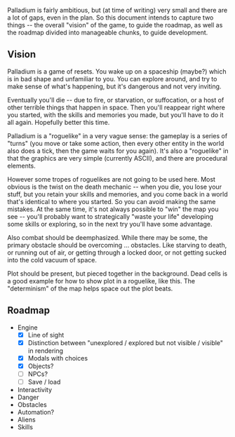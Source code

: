 Palladium is fairly ambitious, but (at time of writing) very small and
there are a lot of gaps, even in the plan. So this document intends to
capture two things -- the overall "vision" of the game, to guide the
roadmap, as well as the roadmap divided into manageable chunks, to
guide development.

Vision
--

Palladium is a game of resets. You wake up on a spaceship (maybe?) which is
in bad shape and unfamiliar to you. You can explore around, and try to make
sense of what's happening, but it's dangerous and not very inviting.

Eventually you'll die -- due to fire, or starvation, or suffocation, or a
host of other terrible things that happen in space. Then you'll reappear
right where you started, with the skills and memories you made, but you'll
have to do it all again. Hopefully better this time.

Palladium is a "roguelike" in a very vague sense: the gameplay is a series
of "turns" (you move or take some action, then every other entity in the
world also does a tick, then the game waits for you again). It's also a
"roguelike" in that the graphics are very simple (currently ASCII), and
there are procedural elements.

However some tropes of roguelikes are not going to be used here. Most
obvious is the twist on the death mechanic -- when you die, you lose your
stuff, but you retain your skills and memories, and you come back in a
world that's identical to where you started. So you can avoid making the
same mistakes. At the same time, it's not always possible to "win" the
map you see -- you'll probably want to strategically "waste your life"
developing some skills or exploring, so in the next try you'll have some
advantage.

Also combat should be deemphasized. While there may be some, the primary
obstacle should be overcoming ... obstacles. Like starving to death, or
running out of air, or getting through a locked door, or not getting
sucked into the cold vacuum of space.

Plot should be present, but pieced together in the background. Dead cells
is a good example for how to show plot in a roguelike, like this. The
"determinism" of the map helps space out the plot beats.



Roadmap
--

* Engine
  - [x] Line of sight 
  - [x] Distinction between "unexplored / explored but not visible / visible" in rendering
  - [x] Modals with choices
  - [x] Objects?
  - [ ] NPCs?
  - [ ] Save / load
* Interactivity
* Danger
* Obstacles
* Automation?
* Aliens
* Skills